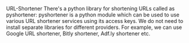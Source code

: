 URL-Shortener
There's a python library for shortening URLs called as pyshortener:
pyshortener is a python module which can be used to use various URL shortener services 
using its access keys. We do not need to install separate libraries for 
different providers. For example, we can use Google URL shortener, 
Bitly shortener, Adf.ly shortener etc.